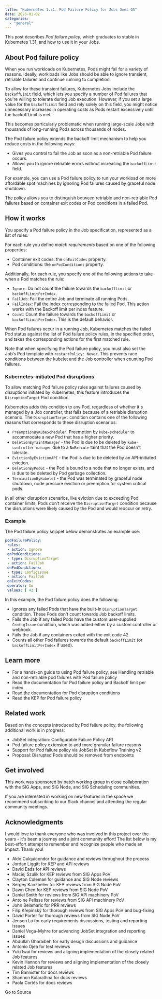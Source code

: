 ```yaml
---
title: "Kubernetes 1.31: Pod Failure Policy for Jobs Goes GA"
date: 2025-01-02
categories: 
  - "general"
---
```


This post describes _Pod failure policy_, which graduates to stable in Kubernetes 1.31, and how to use it in your Jobs.

## About Pod failure policy

When you run workloads on Kubernetes, Pods might fail for a variety of reasons. Ideally, workloads like Jobs should be able to ignore transient, retriable failures and continue running to completion.

To allow for these transient failures, Kubernetes Jobs include the `backoffLimit` field, which lets you specify a number of Pod failures that you're willing to tolerate during Job execution. However, if you set a large value for the `backoffLimit` field and rely solely on this field, you might notice unnecessary increases in operating costs as Pods restart excessively until the backoffLimit is met.

This becomes particularly problematic when running large-scale Jobs with thousands of long-running Pods across thousands of nodes.

The Pod failure policy extends the backoff limit mechanism to help you reduce costs in the following ways:

- Gives you control to fail the Job as soon as a non-retriable Pod failure occurs.
- Allows you to ignore retriable errors without increasing the `backoffLimit` field.

For example, you can use a Pod failure policy to run your workload on more affordable spot machines by ignoring Pod failures caused by graceful node shutdown.

The policy allows you to distinguish between retriable and non-retriable Pod failures based on container exit codes or Pod conditions in a failed Pod.

## How it works

You specify a Pod failure policy in the Job specification, represented as a list of rules.

For each rule you define _match requirements_ based on one of the following properties:

- Container exit codes: the `onExitCodes` property.
- Pod conditions: the `onPodConditions` property.

Additionally, for each rule, you specify one of the following actions to take when a Pod matches the rule:

- `Ignore`: Do not count the failure towards the `backoffLimit` or `backoffLimitPerIndex`.
- `FailJob`: Fail the entire Job and terminate all running Pods.
- `FailIndex`: Fail the index corresponding to the failed Pod. This action works with the Backoff limit per index feature.
- `Count`: Count the failure towards the `backoffLimit` or `backoffLimitPerIndex`. This is the default behavior.

When Pod failures occur in a running Job, Kubernetes matches the failed Pod status against the list of Pod failure policy rules, in the specified order, and takes the corresponding actions for the first matched rule.

Note that when specifying the Pod failure policy, you must also set the Job's Pod template with `restartPolicy: Never`. This prevents race conditions between the kubelet and the Job controller when counting Pod failures.

### Kubernetes-initiated Pod disruptions

To allow matching Pod failure policy rules against failures caused by disruptions initiated by Kubernetes, this feature introduces the `DisruptionTarget` Pod condition.

Kubernetes adds this condition to any Pod, regardless of whether it's managed by a Job controller, that fails because of a retriable disruption scenario. The `DisruptionTarget` condition contains one of the following reasons that corresponds to these disruption scenarios:

- `PreemptionByKubeScheduler`: Preemption by `kube-scheduler` to accommodate a new Pod that has a higher priority.
- `DeletionByTaintManager` - the Pod is due to be deleted by `kube-controller-manager` due to a `NoExecute` taint that the Pod doesn't tolerate.
- `EvictionByEvictionAPI` - the Pod is due to be deleted by an API-initiated eviction.
- `DeletionByPodGC` - the Pod is bound to a node that no longer exists, and is due to be deleted by Pod garbage collection.
- `TerminationByKubelet` - the Pod was terminated by graceful node shutdown, node pressure eviction or preemption for system critical pods.

In all other disruption scenarios, like eviction due to exceeding Pod container limits, Pods don't receive the `DisruptionTarget` condition because the disruptions were likely caused by the Pod and would reoccur on retry.

### Example

The Pod failure policy snippet below demonstrates an example use:

```yaml
podFailurePolicy:
 rules:
 - action: Ignore
 onPodConditions:
 - type: DisruptionTarget
 - action: FailJob
 onPodConditions:
 - type: ConfigIssue
 - action: FailJob
 onExitCodes:
 operator: In
 values: [ 42 ]
```

In this example, the Pod failure policy does the following:

- Ignores any failed Pods that have the built-in `DisruptionTarget` condition. These Pods don't count towards Job backoff limits.
- Fails the Job if any failed Pods have the custom user-supplied `ConfigIssue` condition, which was added either by a custom controller or webhook.
- Fails the Job if any containers exited with the exit code 42.
- Counts all other Pod failures towards the default `backoffLimit` (or `backoffLimitPerIndex` if used).

## Learn more

- For a hands-on guide to using Pod failure policy, see Handling retriable and non-retriable pod failures with Pod failure policy
- Read the documentation for Pod failure policy and Backoff limit per index
- Read the documentation for Pod disruption conditions
- Read the KEP for Pod failure policy

## Related work

Based on the concepts introduced by Pod failure policy, the following additional work is in progress:

- JobSet integration: Configurable Failure Policy API
- Pod failure policy extension to add more granular failure reasons
- Support for Pod failure policy via JobSet in Kubeflow Training v2
- Proposal: Disrupted Pods should be removed from endpoints

## Get involved

This work was sponsored by batch working group in close collaboration with the SIG Apps, and SIG Node, and SIG Scheduling communities.

If you are interested in working on new features in the space we recommend subscribing to our Slack channel and attending the regular community meetings.

## Acknowledgments

I would love to thank everyone who was involved in this project over the years - it's been a journey and a joint community effort! The list below is my best-effort attempt to remember and recognize people who made an impact. Thank you!

- Aldo Culquicondor for guidance and reviews throughout the process
- Jordan Liggitt for KEP and API reviews
- David Eads for API reviews
- Maciej Szulik for KEP reviews from SIG Apps PoV
- Clayton Coleman for guidance and SIG Node reviews
- Sergey Kanzhelev for KEP reviews from SIG Node PoV
- Dawn Chen for KEP reviews from SIG Node PoV
- Daniel Smith for reviews from SIG API machinery PoV
- Antoine Pelisse for reviews from SIG API machinery PoV
- John Belamaric for PRR reviews
- Filip Křepinský for thorough reviews from SIG Apps PoV and bug-fixing
- David Porter for thorough reviews from SIG Node PoV
- Jensen Lo for early requirements discussions, testing and reporting issues
- Daniel Vega-Myhre for advancing JobSet integration and reporting issues
- Abdullah Gharaibeh for early design discussions and guidance
- Antonio Ojea for test reviews
- Yuki Iwai for reviews and aligning implementation of the closely related Job features
- Kevin Hannon for reviews and aligning implementation of the closely related Job features
- Tim Bannister for docs reviews
- Shannon Kularathna for docs reviews
- Paola Cortés for docs reviews

Go to Source
